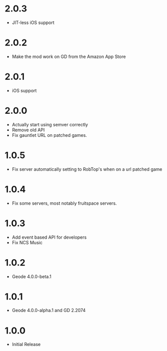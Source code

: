 # 2.0.3
- JIT-less iOS support
# 2.0.2
- Make the mod work on GD from the Amazon App Store
# 2.0.1
- iOS support
# 2.0.0
- Actually start using semver correctly
- Remove old API
- Fix gauntlet URL on patched games.
# 1.0.5
- Fix server automatically setting to RobTop's when on a url patched game
# 1.0.4
- Fix some servers, most notably fruitspace servers.
# 1.0.3
- Add event based API for developers
- Fix NCS Music
# 1.0.2
- Geode 4.0.0-beta.1
# 1.0.1
- Geode 4.0.0-alpha.1 and GD 2.2074
# 1.0.0
- Initial Release